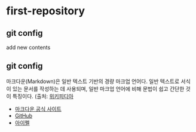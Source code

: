 # first-repository
## git config
add new contents
## git config
마크다운(Markdown)은 일반 텍스트 기반의 경량 마크업 언어다. 일반 텍스트로 서식이 있는 문서를 작성하는 데 사용되며, 일반 마크업 언어에 비해 문법이 쉽고 간단한 것이 특징이다. (출처: [위키피디아](https://www.wikipedia.org/)

* [마크다운 공식 사이트](https://daringfireball.net/projects/markdown/)
* [GitHub](https://github.com/)
* [아이펠](https://aiffel.io/)
